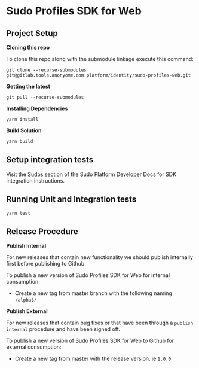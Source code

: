 # Sudo Profiles SDK for Web

## Project Setup

**Cloning this repo**

To clone this repo along with the submodule linkage execute this command:

`git clone --recurse-submodules git@gitlab.tools.anonyome.com:platform/identity/sudo-profiles-web.git`

**Getting the latest**

`git pull --recurse-submodules`

**Installing Dependencies**

`yarn install`

**Build Solution**

`yarn build`

## Setup integration tests

Visit the [Sudos section](https://sudoplatform.com/docs) of the Sudo Platform Developer Docs for SDK integration instructions.

## Running Unit and Integration tests

`yarn test`

## Release Procedure

**Publish Internal**

For new releases that contain new functionality we should publish internally first before publishing to Github.

To publish a new version of Sudo Profiles SDK for Web for internal consumption:

 - Create a new tag from master branch with the following naming `/alpha$/`

**Publish External**

For new releases that contain bug fixes or that have been through a `publish internal` procedure and have been signed off.

To publish a new version of Sudo Profiles SDK for Web to Github for external consumption:

 - Create a new tag from master with the release version. ie `1.0.0`
